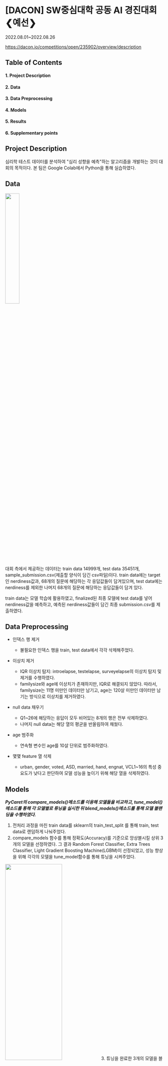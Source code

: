 # [DACON] SW중심대학 공동 AI 경진대회 ❮예선❯
2022.08.01~2022.08.26 

https://dacon.io/competitions/open/235902/overview/description

## Table of Contents
#### 1. Project Description
#### 2. Data
#### 3. Data Preprocessing
#### 4. Models
#### 5. Results
#### 6. Supplementary points

## Project Description
심리학 테스트 데이터를 분석하여 "심리 성향을 예측"하는 알고리즘을 개발하는 것이 대회의 목적이다. 본 팀은 Google Colab에서 Python을 통해 실습하였다. 

## Data
<img src = "https://user-images.githubusercontent.com/88043302/189008469-81f0fbe9-def2-41c7-83dc-6e70f4fd794f.png" width="30%" height="30%">

대회 측에서 제공하는 데이터는 train data 14999개, test data 35451개, sample_submission.csv(제출할 양식이 담긴 csv파일)이다. train data에는 target인 nerdiness값과,  68개의 질문에 해당하는 각 응답값들이 담겨있으며, test data에는 nerdiness를 제외한 나머지 68개의 질문에 해당하는 응답값들이 담겨 있다. 

train data는 모델 학습에 활용하였고, finalized된 최종 모델에 test data를 넣어 nerdiness값을 예측하고, 예측된 nerdiness값들이 담긴 최종 submission.csv를 제출하였다. 

## Data Preprocessing  
- 인덱스 행 제거 
  - 불필요한 인덱스 행을 train, test data에서 각각 삭제해주었다.

- 이상치 제거
  - IQR 이상치 탐지: introelapse, testelapse, surveyelapse의 이상치 탐지 및 제거를 수행하였다.
  - familysize와 age에 이상치가 존재하지만, IQR로 해결되지 않았다. 따라서, familysize는 11명 미만인 데이터만 남기고, age는 120살 미만인 데이터만 남기는 방식으로 이상치를 제거하였다. 
- null data 채우기
  - Q1~26에 해당하는 응답이 모두 비어있는 8개의 행은 전부 삭제하였다.
  - 나머지 null data는 해당 열의 평균을 반올림하여 채웠다. 
- age 범주화
  - 연속형 변수인 age를 10살 단위로 범주화하였다. 
- 몇몇 feature 열 삭제
  - urban, gender, voted, ASD, married, hand, engnat, VCL1~16의 특성 중요도가 낮다고 판단하여 모델 성능을 높이기 위해 해당 열을 삭제하였다.  

## Models
***PyCaret의 compare_models()메소드를 이용해 모델들을 비교하고, tune_model()메소드를 통해 각 모델별로 튜닝을 실시한 뒤 blend_models()메소드를 통해 모델 블랜딩을 수행하였다.*** 
1. 전처리 과정을 마친 train data를 sklearn의 train_test_split 를 통해 train, test data로 랜덤하게 나눠주었다. 
2. compare_models 함수를 통해 정확도(Accuracy)를 기준으로 앙상블시킬 상위 3개의 모델을 선정하였다. 그 결과 Random Forest Classifier, Extra Trees Classifier, Light Gradient Boosting Machine(LGBM)이 선정되었고, 성능 향상을 위해 각각의 모델을 tune_model함수를 통해 튜닝을 시켜주었다. 
<img src = "https://user-images.githubusercontent.com/88043302/189058191-50ef8206-4f16-40a3-bdcd-d52c01b908e3.png" width = "60%" height ="40%">
3. 튜닝을 완료한 3개의 모델을 블랜딩하고, 최종 모델 학습을 진행하였다. 
<img src = "https://user-images.githubusercontent.com/88043302/189058596-ec328dc8-ace9-46fe-98bf-60bc2965c0ed.png" width="40%" height="40%">
<img src = "https://user-images.githubusercontent.com/88043302/189058829-4009fd72-afd8-410d-949b-95c7be83861b.png" width="60%" height="40%">

## Results



## Supplementary points (이 내용은 우리끼리만 공유, 추가할 거 있으면 알아서 추가하기) 
데이터 전처리에서 q_sum 포함못시켜본게 아쉽(코드를 잘못 옮긴건지 sum이 이상하게 출력되어서 시간관계상 뺐음 ㅠㅠ)
introelapse, surveyelapse, testelapse를 scaling 해보았다면..?? 
시간관계상 모델 학습시에 파라미터 충분히 변경해보지 못한 것 (폴드 수나 반복횟수 등)
